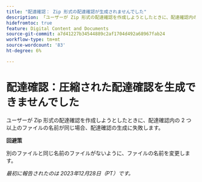 ```yaml
---
title: "配達確認： Zip 形式の配達確認が生成されませんでした"
description: 「ユーザーが Zip 形式の配達確認を作成しようとしたときに、配達確認内の 2 つ以上のファイルの名前が同じ場合、配達確認の生成に失敗します。」
hidefromtoc: true
feature: Digital Content and Documents
source-git-commit: a7d41227b34544889c2af1704d492a68967fab24
workflow-type: tm+mt
source-wordcount: '83'
ht-degree: 6%

---
```



# 配達確認：圧縮された配達確認を生成できませんでした

<!--WF and WFP TOCs-->

ユーザーが Zip 形式の配達確認を作成しようとしたときに、配達確認内の 2 つ以上のファイルの名前が同じ場合、配達確認の生成に失敗します。

**回避策**

別のファイルと同じ名前のファイルがないように、ファイルの名前を変更します。

_最初に報告されたのは 2023年12月28日（PT）です。_
